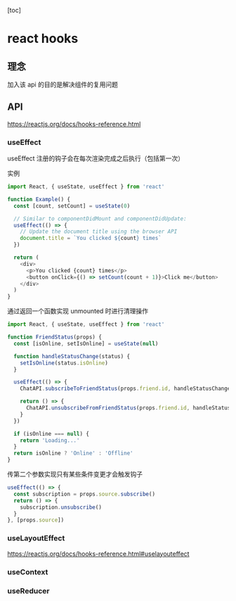 [toc]

# react hooks

## 理念

加入该 api 的目的是解决组件的复用问题

## API

https://reactjs.org/docs/hooks-reference.html

### useEffect

useEffect 注册的钩子会在每次渲染完成之后执行（包括第一次）

实例

```js
import React, { useState, useEffect } from 'react'

function Example() {
  const [count, setCount] = useState(0)

  // Similar to componentDidMount and componentDidUpdate:
  useEffect(() => {
    // Update the document title using the browser API
    document.title = `You clicked ${count} times`
  })

  return (
    <div>
      <p>You clicked {count} times</p>
      <button onClick={() => setCount(count + 1)}>Click me</button>
    </div>
  )
}
```

通过返回一个函数实现 unmounted 时进行清理操作

```js
import React, { useState, useEffect } from 'react'

function FriendStatus(props) {
  const [isOnline, setIsOnline] = useState(null)

  function handleStatusChange(status) {
    setIsOnline(status.isOnline)
  }

  useEffect(() => {
    ChatAPI.subscribeToFriendStatus(props.friend.id, handleStatusChange)

    return () => {
      ChatAPI.unsubscribeFromFriendStatus(props.friend.id, handleStatusChange)
    }
  })

  if (isOnline === null) {
    return 'Loading...'
  }
  return isOnline ? 'Online' : 'Offline'
}
```

传第二个参数实现只有某些条件变更才会触发钩子

```js
useEffect(() => {
  const subscription = props.source.subscribe()
  return () => {
    subscription.unsubscribe()
  }
}, [props.source])
```

### useLayoutEffect

https://reactjs.org/docs/hooks-reference.html#uselayouteffect

### useContext

### useReducer

